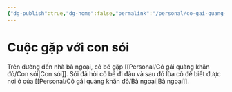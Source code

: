 ```yaml
---
{"dg-publish":true,"dg-home":false,"permalink":"/personal/co-gai-quang-khan-do/cuoc-gap-voi-con-soi/","dgPassFrontmatter":true,"noteIcon":"","updated":"2025-01-14T22:15:08.719+07:00"}
---
```


# Cuộc gặp với con sói

Trên đường đến nhà bà ngoại, cô bé gặp [[Personal/Cô gái quàng khăn đỏ/Con sói\|Con sói]]. Sói đã hỏi cô bé đi đâu và sau đó lừa cô để biết được nơi ở của [[Personal/Cô gái quàng khăn đỏ/Bà ngoại\|Bà ngoại]].